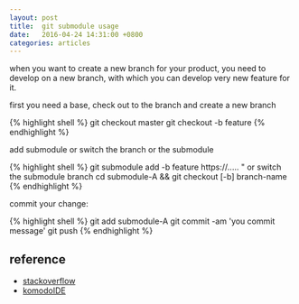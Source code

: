```yaml
---
layout: post
title:  git submodule usage
date:   2016-04-24 14:31:00 +0800
categories: articles
---
```


when you want to create a new branch for your product, you need to develop on a
new branch, with which you can develop very new feature for it.


first you need a base, check out to the branch and create a new branch

{% highlight shell %}
git checkout master
git checkout -b feature
{% endhighlight %}


add submodule or switch the branch or the submodule

{% highlight shell %}
git submodule add -b feature https://.....
" or switch the submodule branch
cd submodule-A && git checkout [-b] branch-name
{% endhighlight %}


commit your change:

{% highlight shell %}
git add submodule-A
git commit -am 'you commit message'
git push
{% endhighlight %}

## reference

- [stackoverflow](http://stackoverflow.com/questions/1777854/git-submodules-specify-a-branch-tag)
- [komodoIDE](http://komodoide.com/blog/2014-05/git-submodules/)
